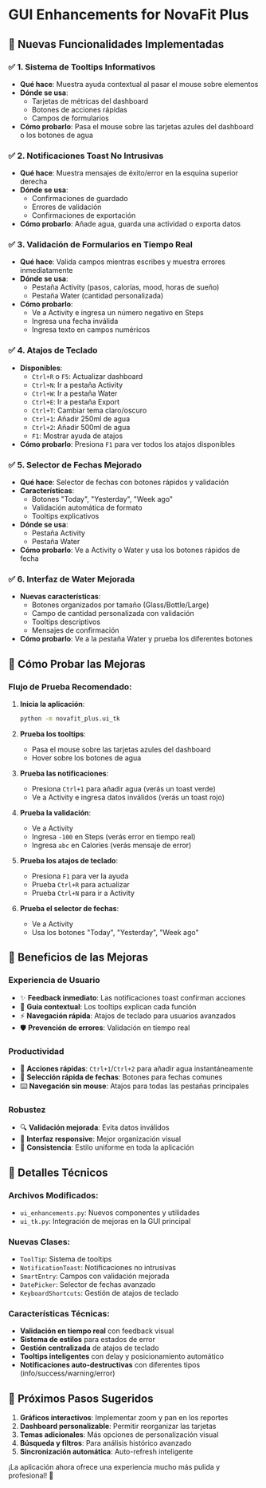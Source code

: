 # GUI Enhancements for NovaFit Plus

## 🎉 Nuevas Funcionalidades Implementadas

### ✅ **1. Sistema de Tooltips Informativos**
- **Qué hace**: Muestra ayuda contextual al pasar el mouse sobre elementos
- **Dónde se usa**: 
  - Tarjetas de métricas del dashboard
  - Botones de acciones rápidas
  - Campos de formularios
- **Cómo probarlo**: Pasa el mouse sobre las tarjetas azules del dashboard o los botones de agua

### ✅ **2. Notificaciones Toast No Intrusivas**
- **Qué hace**: Muestra mensajes de éxito/error en la esquina superior derecha
- **Dónde se usa**: 
  - Confirmaciones de guardado
  - Errores de validación
  - Confirmaciones de exportación
- **Cómo probarlo**: Añade agua, guarda una actividad o exporta datos

### ✅ **3. Validación de Formularios en Tiempo Real**
- **Qué hace**: Valida campos mientras escribes y muestra errores inmediatamente
- **Dónde se usa**: 
  - Pestaña Activity (pasos, calorías, mood, horas de sueño)
  - Pestaña Water (cantidad personalizada)
- **Cómo probarlo**: 
  - Ve a Activity e ingresa un número negativo en Steps
  - Ingresa una fecha inválida
  - Ingresa texto en campos numéricos

### ✅ **4. Atajos de Teclado**
- **Disponibles**:
  - `Ctrl+R` o `F5`: Actualizar dashboard
  - `Ctrl+N`: Ir a pestaña Activity
  - `Ctrl+W`: Ir a pestaña Water
  - `Ctrl+E`: Ir a pestaña Export
  - `Ctrl+T`: Cambiar tema claro/oscuro
  - `Ctrl+1`: Añadir 250ml de agua
  - `Ctrl+2`: Añadir 500ml de agua
  - `F1`: Mostrar ayuda de atajos
- **Cómo probarlo**: Presiona `F1` para ver todos los atajos disponibles

### ✅ **5. Selector de Fechas Mejorado**
- **Qué hace**: Selector de fechas con botones rápidos y validación
- **Características**:
  - Botones "Today", "Yesterday", "Week ago"
  - Validación automática de formato
  - Tooltips explicativos
- **Dónde se usa**: 
  - Pestaña Activity
  - Pestaña Water
- **Cómo probarlo**: Ve a Activity o Water y usa los botones rápidos de fecha

### ✅ **6. Interfaz de Water Mejorada**
- **Nuevas características**:
  - Botones organizados por tamaño (Glass/Bottle/Large)
  - Campo de cantidad personalizada con validación
  - Tooltips descriptivos
  - Mensajes de confirmación
- **Cómo probarlo**: Ve a la pestaña Water y prueba los diferentes botones

## 🚀 Cómo Probar las Mejoras

### **Flujo de Prueba Recomendado:**

1. **Inicia la aplicación**:
   ```bash
   python -m novafit_plus.ui_tk
   ```

2. **Prueba los tooltips**:
   - Pasa el mouse sobre las tarjetas azules del dashboard
   - Hover sobre los botones de agua

3. **Prueba las notificaciones**:
   - Presiona `Ctrl+1` para añadir agua (verás un toast verde)
   - Ve a Activity e ingresa datos inválidos (verás un toast rojo)

4. **Prueba la validación**:
   - Ve a Activity
   - Ingresa `-100` en Steps (verás error en tiempo real)
   - Ingresa `abc` en Calories (verás mensaje de error)

5. **Prueba los atajos de teclado**:
   - Presiona `F1` para ver la ayuda
   - Prueba `Ctrl+R` para actualizar
   - Prueba `Ctrl+N` para ir a Activity

6. **Prueba el selector de fechas**:
   - Ve a Activity
   - Usa los botones "Today", "Yesterday", "Week ago"

## 🎨 Beneficios de las Mejoras

### **Experiencia de Usuario**
- ✨ **Feedback inmediato**: Las notificaciones toast confirman acciones
- 🎯 **Guía contextual**: Los tooltips explican cada función
- ⚡ **Navegación rápida**: Atajos de teclado para usuarios avanzados
- 🛡️ **Prevención de errores**: Validación en tiempo real

### **Productividad**
- 🚀 **Acciones rápidas**: `Ctrl+1`/`Ctrl+2` para añadir agua instantáneamente
- 📅 **Selección rápida de fechas**: Botones para fechas comunes
- ⌨️ **Navegación sin mouse**: Atajos para todas las pestañas principales

### **Robustez**
- 🔍 **Validación mejorada**: Evita datos inválidos
- 📱 **Interfaz responsive**: Mejor organización visual
- 🎨 **Consistencia**: Estilo uniforme en toda la aplicación

## 🔧 Detalles Técnicos

### **Archivos Modificados**:
- `ui_enhancements.py`: Nuevos componentes y utilidades
- `ui_tk.py`: Integración de mejoras en la GUI principal

### **Nuevas Clases**:
- `ToolTip`: Sistema de tooltips
- `NotificationToast`: Notificaciones no intrusivas
- `SmartEntry`: Campos con validación mejorada
- `DatePicker`: Selector de fechas avanzado
- `KeyboardShortcuts`: Gestión de atajos de teclado

### **Características Técnicas**:
- **Validación en tiempo real** con feedback visual
- **Sistema de estilos** para estados de error
- **Gestión centralizada** de atajos de teclado
- **Tooltips inteligentes** con delay y posicionamiento automático
- **Notificaciones auto-destructivas** con diferentes tipos (info/success/warning/error)

## 🎯 Próximos Pasos Sugeridos

1. **Gráficos interactivos**: Implementar zoom y pan en los reportes
2. **Dashboard personalizable**: Permitir reorganizar las tarjetas
3. **Temas adicionales**: Más opciones de personalización visual
4. **Búsqueda y filtros**: Para análisis histórico avanzado
5. **Sincronización automática**: Auto-refresh inteligente

¡La aplicación ahora ofrece una experiencia mucho más pulida y profesional! 🚀